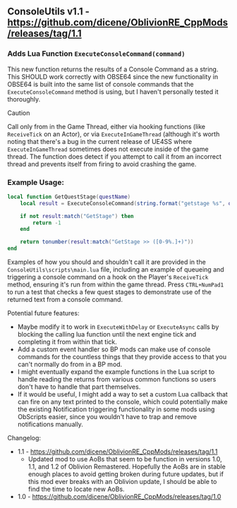 ## ConsoleUtils v1.1 - https://github.com/dicene/OblivionRE_CppMods/releases/tag/1.1
### Adds Lua Function `ExecuteConsoleCommand(command)`
This new function returns the results of a Console Command as a string. This SHOULD work correctly with OBSE64 since the new functionality in OBSE64 is built into the same list of console commands that the `ExecuteConsoleCommand` method is using, but I haven't personally tested it thoroughly.

> [!CAUTION]
> Call only from in the Game Thread, either via hooking functions (like `ReceiveTick` on an Actor), or via `ExecuteInGameThread` (although it's worth noting that there's a bug in the current release of UE4SS where `ExecuteInGameThread` sometimes does not execute inside of the game thread. The function does detect if you attempt to call it from an incorrect thread and prevents itself from firing to avoid crashing the game.

### Example Usage:
```lua
local function GetQuestStage(questName)
    local result = ExecuteConsoleCommand(string.format("getstage %s", questName))

    if not result:match("GetStage") then
        return -1
    end

    return tonumber(result:match("GetStage >> ([0-9%.]+)"))
end
```

Examples of how you should and shouldn't call it are provided in the `ConsoleUtils\scripts\main.lua` file, including an example of queueing and triggering a console command on a hook on the Player's `ReceiveTick` method, ensuring it's run from within the game thread. Press `CTRL+NumPad1` to run a test that checks a few quest stages to demonstrate use of the returned text from a console command.

Potential future features:
 - Maybe modify it to work in `ExecuteWithDelay` or `ExecuteAsync` calls by blocking the calling lua function until the next engine tick and completing it from within that tick.
 - Add a custom event handler so BP mods can make use of console commands for the countless things that they provide access to that you can't normally do from in a BP mod.
 - I might eventually expand the example functions in the Lua script to handle reading the returns from various common functions so users don't have to handle that part themselves.
 - If it would be useful, I might add a way to set a custom Lua callback that can fire on any text printed to the console, which could potentially make the existing Notification triggering functionality in some mods using ObScripts easier, since you wouldn't have to trap and remove notifications manually.

Changelog:
 - 1.1 - https://github.com/dicene/OblivionRE_CppMods/releases/tag/1.1
   - Updated mod to use AoBs that seem to be function in versions 1.0, 1.1, and 1.2 of Oblivion Remastered. Hopefully the AoBs are in stable enough places to avoid getting broken during future updates, but if this mod ever breaks with an Oblivion update, I should be able to find the time to locate new AoBs.
 - 1.0 - https://github.com/dicene/OblivionRE_CppMods/releases/tag/1.0
